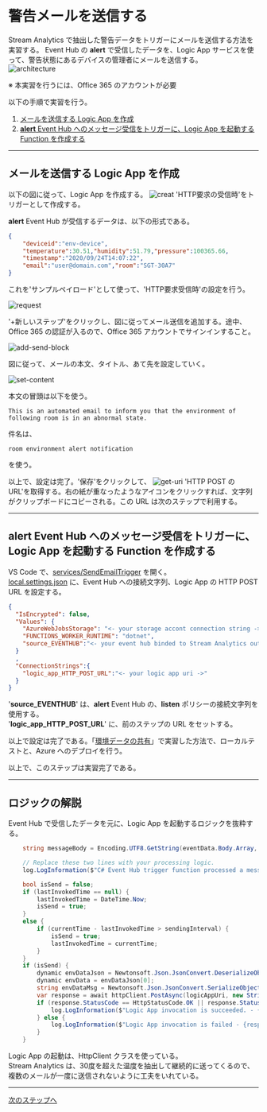 # 警告メールを送信する  
Stream Analytics で抽出した警告データをトリガーにメールを送信する方法を実習する。 Event Hub の <b>alert</b> で受信したデータを、Logic App サービスを使って、警告状態にあるデバイスの管理者にメールを送信する。  
![architecture](../images/send-mail/architecture.png)

※ 本実習を行うには、Office 365 のアカウントが必要  

以下の手順で実習を行う。  
1. [メールを送信する Logic App を作成](#メールを送信する-logic-app-を作成)  
2. [<b>alert</b> Event Hub へのメッセージ受信をトリガーに、Logic App を起動する Function を作成する](#alert-event-hub-へのメッセージ受信をトリガーにlogic-app-を起動する-function-を作成する)  

---
## メールを送信する Logic App を作成  
以下の図に従って、Logic App を作成する。
![creat](../images/logic-app/1-create.png)
'HTTP要求の受信時'をトリガーとして作成する。  


<b>alert</b> Event Hub が受信するデータは、以下の形式である。  
```json
{
    "deviceid":"env-device",
    "temperature":30.51,"humidity":51.79,"pressure":100365.66,
    "timestamp":"2020/09/24T14:07:22",
    "email":"user@domain.com","room":"SGT-30A7"
}
```
これを'サンプルペイロード'として使って、'HTTP要求受信時'の設定を行う。  

![request](../images/logic-app/2-request-setting.png)

'+新しいステップ'をクリックし、図に従ってメール送信を追加する。途中、Office 365 の認証が入るので、Office 365 アカウントでサインインすること。

![add-send-block](../images/logic-app/3-add-email.png)

図に従って、メールの本文、タイトル、あて先を設定していく。  

![set-content](../images/logic-app/4-content-setting.png)  

本文の冒頭は以下を使う。
```
This is an automated email to inform you that the environment of following room is in an abnormal state.
```
件名は、
```
room environment alert notification
```
を使う。

以上で、設定は完了。'保存'をクリックして、
![get-uri](../images/logic-app/5-get-uri.png)
'HTTP POST の URL'を取得する。右の紙が重なったようなアイコンをクリックすれば、文字列がクリップボードにコピーされる。この URL は次のステップで利用する。  

---
## <b>alert</b> Event Hub へのメッセージ受信をトリガーに、Logic App を起動する Function を作成する  
VS Code で、[services/SendEmailTrigger](../services/SendEmailTrigger) を開く。  
[local.settings.json](../services/SendEmailTrigger/local.settings.json) に、Event Hub への接続文字列、Logic App の HTTP POST URL を設定する。
```json
{
  "IsEncrypted": false,
  "Values": {
    "AzureWebJobsStorage": "<- your storage accont connection string ->",
    "FUNCTIONS_WORKER_RUNTIME": "dotnet",
    "source_EVENTHUB":"<- your event hub binded to Stream Analytics output connection string ->"
  }
  ,
  "ConnectionStrings":{
    "logic_app_HTTP_POST_URL":"<- your logic app uri ->"
  }
}
```
'<b>source_EVENTHUB</b>' は、<b>alert</b> Event Hub の、<b>listen</b> ポリシーの接続文字列を使用する。  
'<b>logic_app_HTTP_POST_URL</b>' に、前のステップの URL をセットする。

以上で設定は完了である。「[環境データの共有](DataShare.md#Azure-へのデプロイ)」で実習した方法で、ローカルテストと、Azure へのデプロイを行う。  

以上で、このステップは実習完了である。

---
## ロジックの解説  
Event Hub で受信したデータを元に、Logic App を起動するロジックを抜粋する。  
```C#
    string messageBody = Encoding.UTF8.GetString(eventData.Body.Array, eventData.Body.Offset, eventData.Body.Count);

    // Replace these two lines with your processing logic.
    log.LogInformation($"C# Event Hub trigger function processed a message: {messageBody}");

    bool isSend = false;
    if (lastInvokedTime == null) {
        lastInvokedTime = DateTime.Now;
        isSend = true;
    }
    else {
        if (currentTime - lastInvokedTime > sendingInterval) {
            isSend = true;
            lastInvokedTime = currentTime;
        }
    }
    if (isSend) {
        dynamic envDataJson = Newtonsoft.Json.JsonConvert.DeserializeObject(messageBody);
        dynamic envData = envDataJson[0];
        string envDataMsg = Newtonsoft.Json.JsonConvert.SerializeObject(envData);
        var response = await httpClient.PostAsync(logicAppUri, new StringContent(envDataMsg, Encoding.UTF8, "application/json"));
        if (response.StatusCode == HttpStatusCode.OK || response.StatusCode == HttpStatusCode.Accepted) {
            log.LogInformation($"Logic App invocation is succeeded. - {response.StatusCode}");
        } else {
            log.LogInformation($"Logic App invocation is failed - {response.StatusCode}");
        }
    }
```
Logic App の起動は、HttpClient クラスを使っている。  
Stream Analytics は、30度を超えた温度を抽出して継続的に送ってくるので、複数のメールが一度に送信されないように工夫をいれている。  

---
[次のステップへ](IoTCentral.md)
